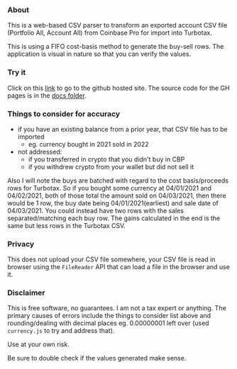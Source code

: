 ### About

This is a web-based CSV parser to transform an exported account CSV file (Portfolio All, Account All) from Coinbase Pro for import into Turbotax.

This is using a FIFO cost-basis method to generate the buy-sell rows. The application is visual in nature so that you can verify the values.

### Try it
Click on this <a href="https://jdc-cunningham.github.io/cbp-turbotax-csv-parser/">link</a> to go to the github hosted site. The source code for the GH pages is in the [docs folder](https://github.com/jdc-cunningham/cbp-turbotax-csv-parser/tree/master/docs).

### Things to consider for accuracy
* if you have an existing balance from a prior year, that CSV file has to be imported
  * eg. currency bought in 2021 sold in 2022
* not addressed:
  * if you transferred in crypto that you didn't buy in CBP
  * if you withdrew crypto from your wallet but did not sell it

Also I will note the buys are batched with regard to the cost basis/proceeds rows for Turbotax. So if you bought some currency at 04/01/2021 and 04/02/2021, both of those total the amount sold on 04/03/2021, then there would be 1 row, the buy date being 04/01/2021(earliest) and sale date of 04/03/2021. You could instead have two rows with the sales separated/matching each buy row. The gains calculated in the end is the same but less rows in the Turbotax CSV.

### Privacy
This does not upload your CSV file somewhere, your CSV file is read in browser using the `FileReader` API that can load a file in the browser and use it.

### Disclaimer
This is free software, no guarantees. I am not a tax expert or anything. The primary causes of errors include the things to consider list above and rounding/dealing with decimal places eg. 0.00000001 left over (used `currency.js` to try and address that).

Use at your own risk.

Be sure to double check if the values generated make sense.
